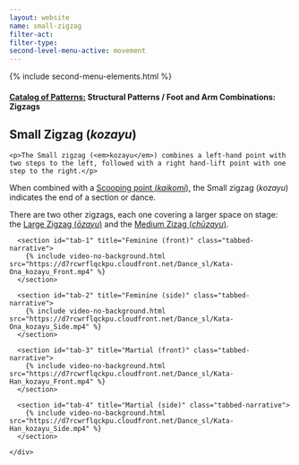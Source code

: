 ```yaml
---
layout: website
name: small-zigzag
filter-act:
filter-type:
second-level-menu-active: movement
---
```

{% include second-menu-elements.html %}

<main class="page-content">
  <div class="text-container">
    <h4><a href="/movement/">Catalog of Patterns:</a> Structural Patterns / Foot and Arm Combinations: Zigzags</h4>
    <h2>Small Zigzag (<em>kozayu</em>)</h2>

    <p>The Small zigzag (<em>kozayu</em>) combines a left-hand point with two steps to the left, followed with a right hand-lift point with one step to the right.</p>

<p>When combined with a <a href="/movement/scooping-point">Scooping point (<em>kaikomi</em>)</a>, the Small zigzag (<em>kozayu</em>) indicates the end of a section or dance.</p>

<p>There are two other zigzags, each one covering a larger space on stage: the <a href="/movement/large-zigzag">Large Zigzag (<em>ōzayu</em>)</a> and the <a href="/movement/medium-zigzag">Medium Zizag (<em>chūzayu</em>)</a>.
</p>

  </div>


<div class="tabs-container">
  <div class="tabs-container__links">
    <div class="wrapper">
      <div id="tabs"></div>
    </div>
  </div>
  <div class="tabs-container__content">
    <div class="wrapper">

      <section id="tab-1" title="Feminine (front)" class="tabbed-narrative">
        {% include video-no-background.html src="https://d7rcwrflqckpu.cloudfront.net/Dance_sl/Kata-Ona_kozayu_Front.mp4" %}
      </section>

      <section id="tab-2" title="Feminine (side)" class="tabbed-narrative">
        {% include video-no-background.html src="https://d7rcwrflqckpu.cloudfront.net/Dance_sl/Kata-Ona_kozayu_Side.mp4" %}
      </section>

      <section id="tab-3" title="Martial (front)" class="tabbed-narrative">
        {% include video-no-background.html src="https://d7rcwrflqckpu.cloudfront.net/Dance_sl/Kata-Han_kozayu_Front.mp4" %}
      </section>

      <section id="tab-4" title="Martial (side)" class="tabbed-narrative">
        {% include video-no-background.html src="https://d7rcwrflqckpu.cloudfront.net/Dance_sl/Kata-Han_kozayu_Side.mp4" %}
      </section>

    </div>
  </div>
</div>
</main>
